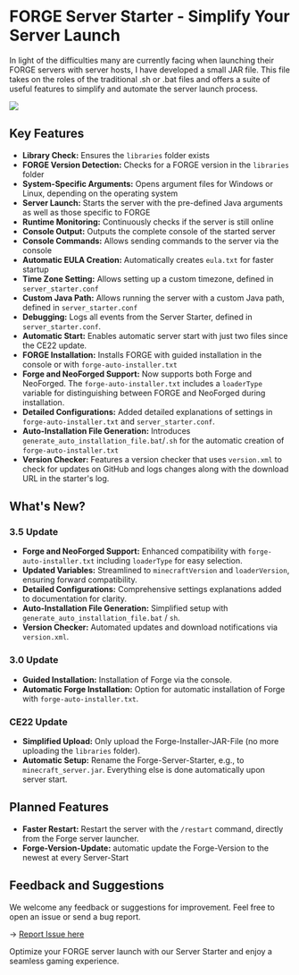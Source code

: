 # FORGE Server Starter - Simplify Your Server Launch

In light of the difficulties many are currently facing when launching their FORGE servers with server hosts, I have developed a small JAR file. This file takes on the roles of the traditional .sh or .bat files and offers a suite of useful features to simplify and automate the server launch process.

![](https://media.forgecdn.net/attachments/725/476/screenshot-2023-09-07-012517.png)

## Key Features

- **Library Check:** Ensures the `libraries` folder exists
- **FORGE Version Detection:** Checks for a FORGE version in the `libraries` folder
- **System-Specific Arguments:** Opens argument files for Windows or Linux, depending on the operating system
- **Server Launch:** Starts the server with the pre-defined Java arguments as well as those specific to FORGE
- **Runtime Monitoring:** Continuously checks if the server is still online
- **Console Output:** Outputs the complete console of the started server
- **Console Commands:** Allows sending commands to the server via the console
- **Automatic EULA Creation:** Automatically creates `eula.txt` for faster startup
- **Time Zone Setting:** Allows setting up a custom timezone, defined in `server_starter.conf`
- **Custom Java Path:** Allows running the server with a custom Java path, defined in `server_starter.conf`
- **Debugging:** Logs all events from the Server Starter, defined in `server_starter.conf`.
- **Automatic Start:** Enables automatic server start with just two files since the CE22 update.
- **FORGE Installation:** Installs FORGE with guided installation in the console or with `forge-auto-installer.txt`
- **Forge and NeoForged Support:** Now supports both Forge and NeoForged. The `forge-auto-installer.txt` includes a `loaderType` variable for distinguishing between FORGE and NeoForged during installation.
- **Detailed Configurations:** Added detailed explanations of settings in `forge-auto-installer.txt` and `server_starter.conf`.
- **Auto-Installation File Generation:** Introduces `generate_auto_installation_file.bat`/`.sh` for the automatic creation of `forge-auto-installer.txt`
- **Version Checker:** Features a version checker that uses `version.xml` to check for updates on GitHub and logs changes along with the download URL in the starter's log.


## What's New?

### 3.5 Update
- **Forge and NeoForged Support:** Enhanced compatibility with `forge-auto-installer.txt` including `loaderType` for easy selection.
- **Updated Variables:** Streamlined to `minecraftVersion` and `loaderVersion`, ensuring forward compatibility.
- **Detailed Configurations:** Comprehensive settings explanations added to documentation for clarity.
- **Auto-Installation File Generation:** Simplified setup with `generate_auto_installation_file.bat` / `sh`.
- **Version Checker:** Automated updates and download notifications via `version.xml`.

### 3.0 Update
- **Guided Installation:** Installation of Forge via the console.
- **Automatic Forge Installation:** Option for automatic installation of Forge with `forge-auto-installer.txt`.

### CE22 Update
- **Simplified Upload:** Only upload the Forge-Installer-JAR-File (no more uploading the `libraries` folder).
- **Automatic Setup:** Rename the Forge-Server-Starter, e.g., to `minecraft_server.jar`. Everything else is done automatically upon server start.

## Planned Features

- **Faster Restart:** Restart the server with the `/restart` command, directly from the Forge server launcher.
- **Forge-Version-Update:** automatic update the Forge-Version to the newest at every Server-Start

## Feedback and Suggestions

We welcome any feedback or suggestions for improvement. Feel free to open an issue or send a bug report.

-> [Report Issue here](https://legacy.curseforge.com/minecraft/mc-mods/forge-server-starter/issues)

Optimize your FORGE server launch with our Server Starter and enjoy a seamless gaming experience.

